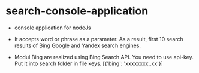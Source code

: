 # search-console-application

* console application for nodeJs

* It accepts word or phrase as a parameter. As a result, first 10 search results of Bing Google and Yandex search engines.

* Modul Bing are realized using Bing Search API. You need to use api-key. Put it into search folder in file keys.
[{'bing': 'xxxxxxxx..xx'}]
